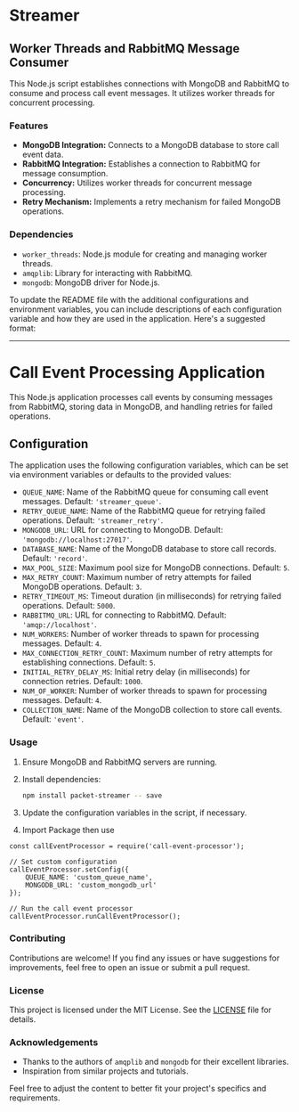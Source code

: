 # Streamer

## Worker Threads and RabbitMQ Message Consumer

This Node.js script establishes connections with MongoDB and RabbitMQ to consume and process call event messages. It utilizes worker threads for concurrent processing.

### Features
- **MongoDB Integration:** Connects to a MongoDB database to store call event data.
- **RabbitMQ Integration:** Establishes a connection to RabbitMQ for message consumption.
- **Concurrency:** Utilizes worker threads for concurrent message processing.
- **Retry Mechanism:** Implements a retry mechanism for failed MongoDB operations.

### Dependencies
- `worker_threads`: Node.js module for creating and managing worker threads.
- `amqplib`: Library for interacting with RabbitMQ.
- `mongodb`: MongoDB driver for Node.js.

To update the README file with the additional configurations and environment variables, you can include descriptions of each configuration variable and how they are used in the application. Here's a suggested format:

---

# Call Event Processing Application

This Node.js application processes call events by consuming messages from RabbitMQ, storing data in MongoDB, and handling retries for failed operations.

## Configuration

The application uses the following configuration variables, which can be set via environment variables or defaults to the provided values:

- `QUEUE_NAME`: Name of the RabbitMQ queue for consuming call event messages. Default: `'streamer_queue'`.
- `RETRY_QUEUE_NAME`: Name of the RabbitMQ queue for retrying failed operations. Default: `'streamer_retry'`.
- `MONGODB_URL`: URL for connecting to MongoDB. Default: `'mongodb://localhost:27017'`.
- `DATABASE_NAME`: Name of the MongoDB database to store call records. Default: `'record'`.
- `MAX_POOL_SIZE`: Maximum pool size for MongoDB connections. Default: `5`.
- `MAX_RETRY_COUNT`: Maximum number of retry attempts for failed MongoDB operations. Default: `3`.
- `RETRY_TIMEOUT_MS`: Timeout duration (in milliseconds) for retrying failed operations. Default: `5000`.
- `RABBITMQ_URL`: URL for connecting to RabbitMQ. Default: `'amqp://localhost'`.
- `NUM_WORKERS`: Number of worker threads to spawn for processing messages. Default: `4`.
- `MAX_CONNECTION_RETRY_COUNT`: Maximum number of retry attempts for establishing connections. Default: `5`.
- `INITIAL_RETRY_DELAY_MS`: Initial retry delay (in milliseconds) for connection retries. Default: `1000`.
- `NUM_OF_WORKER`: Number of worker threads to spawn for processing messages. Default: `4`.
- `COLLECTION_NAME`: Name of the MongoDB collection to store call events. Default: `'event'`.


### Usage
1. Ensure MongoDB and RabbitMQ servers are running.
2. Install dependencies:

   ```bash
   npm install packet-streamer -- save
   ```

3. Update the configuration variables in the script, if necessary.
4. Import Package then use 
```
const callEventProcessor = require('call-event-processor');

// Set custom configuration
callEventProcessor.setConfig({
    QUEUE_NAME: 'custom_queue_name',
    MONGODB_URL: 'custom_mongodb_url'
});

// Run the call event processor
callEventProcessor.runCallEventProcessor();
```
### Contributing
Contributions are welcome! If you find any issues or have suggestions for improvements, feel free to open an issue or submit a pull request.

### License
This project is licensed under the MIT License. See the [LICENSE](LICENSE) file for details.

### Acknowledgements
- Thanks to the authors of `amqplib` and `mongodb` for their excellent libraries.
- Inspiration from similar projects and tutorials.

Feel free to adjust the content to better fit your project's specifics and requirements.
